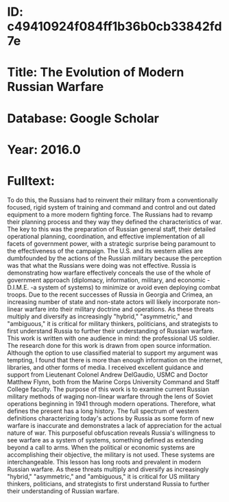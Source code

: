 # ID: c49410924f084ff1b36b0cb33842fd7e
# Title: The Evolution of Modern Russian Warfare
# Database: Google Scholar
# Year: 2016.0
# Fulltext:
To do this, the Russians had to reinvent their military from a conventionally focused, rigid system of training and command and control and out dated equipment to a more modern fighting force.
The Russians had to revamp their planning process and they way they defined the characteristics of war.
The key to this was the preparation of Russian general staff, their detailed operational planning, coordination, and effective implementation of all facets of government power, with a strategic surprise being paramount to the effectiveness of the campaign.
The U.S. and its western allies are dumbfounded by the actions of the Russian military because the perception was that what the Russians were doing was not effective.
Russia is demonstrating how warfare effectively conceals the use of the whole of government approach (diplomacy, information, military, and economic -D.I.M.E. -a system of systems) to minimize or avoid even deploying combat troops.
Due to the recent successes of Russia in Georgia and Crimea, an increasing number of state and non-state actors will likely incorporate non-linear warfare into their military doctrine and operations.
As these threats multiply and diversify as increasingly "hybrid," "asymmetric," and "ambiguous," it is critical for military thinkers, politicians, and strategists to first understand Russia to further their understanding of Russian warfare.
This work is written with one audience in mind: the professional US soldier.
The research done for this work is drawn from open source information.
Although the option to use classified material to support my argument was tempting, I found that there is more than enough information on the internet, libraries, and other forms of media.
I received excellent guidance and support from Lieutenant Colonel Andrew DelGaudio, USMC and Doctor Matthew Flynn, both from the Marine Corps University Command and Staff College faculty.
The purpose of this work is to examine current Russian military methods of waging non-linear warfare through the lens of Soviet operations beginning in 1941 through modern operations.
Therefore, what defines the present has a long history.
The full spectrum of western definitions characterizing today's actions by Russia as some form of new warfare is inaccurate and demonstrates a lack of appreciation for the actual nature of war.
This purposeful obfuscation reveals Russia's willingness to see warfare as a system of systems, something defined as extending beyond a call to arms.
When the political or economic systems are accomplishing their objective, the military is not used.
These systems are interchangeable.
This lesson has long roots and prevalent in modern Russian warfare.
As these threats multiply and diversify as increasingly "hybrid," "asymmetric," and "ambiguous," it is critical for US military thinkers, politicians, and strategists to first understand Russia to further their understanding of Russian warfare.